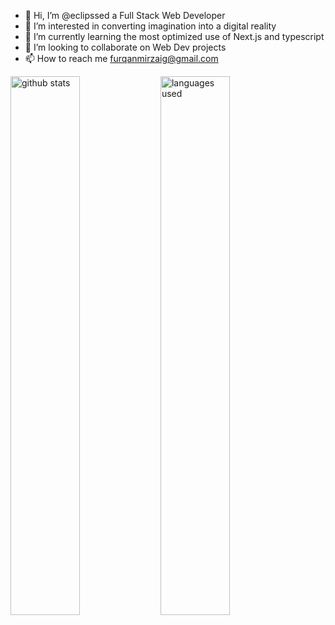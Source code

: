 - 👋 Hi, I’m @eclipssed a Full Stack Web Developer
- 👀 I’m interested in converting imagination into a digital reality
- 🌱 I’m currently learning the most optimized use of Next.js and typescript
- 💞️ I’m looking to collaborate on Web Dev projects
- 📫 How to reach me furqanmirzaig@gmail.com


<img alt="github stats" align="left" width="47%" src="https://github-readme-stats.vercel.app/api?username=eclipssed&show_icons=true" />

<img alt="languages used" align="left" width="47%"  src="https://github-readme-stats.vercel.app/api/top-langs/?username=eclipssed&layout=compact" />

<!---
eclipssed/eclipssed is a ✨ special ✨ repository because its `README.md` (this file) appears on your GitHub profile.
You can click the Preview link to take a look at your changes.
--->
